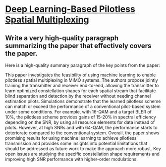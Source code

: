 # [Deep Learning-Based Pilotless Spatial Multiplexing](https://arxiv.org/abs/2312.05158)

## Write a very high-quality paragraph summarizing the paper that effectively covers the paper.

 Here is a high-quality summary paragraph of the key points from the paper:

This paper investigates the feasibility of using machine learning to enable pilotless spatial multiplexing in MIMO systems. The authors propose jointly training the transmitter and receiver end-to-end, allowing the transmitter to learn optimized constellation shapes for each spatial stream that facilitate blind separation and detection by the receiver without needing channel estimation pilots. Simulations demonstrate that the learned pilotless scheme can match or exceed the performance of a conventional pilot-based system under some conditions. For example, with 16-QAM and a target BLER of 10%, the pilotless scheme provides gains of 15-20% in spectral efficiency depending on the SNR, by using all resource elements for data instead of pilots. However, at high SNRs and with 64-QAM, the performance starts to deteriorate compared to the conventional system. Overall, the paper shows promising results for using machine learning to achieve pilotless transmission and provides some insights into potential limitations that should be addressed as future work to make the approach more robust. Key open issues are studying the specific constellation shape requirements and improving high SNR performance with higher-order modulations.
